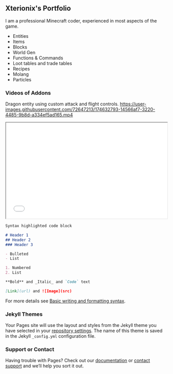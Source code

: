 ## Xterionix's Portfolio

I am a professional Minecraft coder, experienced in most aspects of the game.

- Entities
- Items
- Blocks
- World Gen
- Functions & Commands
- Loot tables and trade tables
- Recipes
- Molang
- Particles

### Videos of Addons

Dragon entity using custom attack and flight controls.
https://user-images.githubusercontent.com/72647213/174632793-14566af7-3220-4485-9b8d-a334ef5ad165.mp4

<iframe
  src="[https://codepen.io/team/codepen/embed/preview/PNaGbb](https://user-images.githubusercontent.com/72647213/174632793-14566af7-3220-4485-9b8d-a334ef5ad165.mp4)"
  style="width:100%; height:300px;"
></iframe>


```markdown
Syntax highlighted code block

# Header 1
## Header 2
### Header 3

- Bulleted
- List

1. Numbered
2. List

**Bold** and _Italic_ and `Code` text

[Link](url) and ![Image](src)
```

For more details see [Basic writing and formatting syntax](https://docs.github.com/en/github/writing-on-github/getting-started-with-writing-and-formatting-on-github/basic-writing-and-formatting-syntax).

### Jekyll Themes

Your Pages site will use the layout and styles from the Jekyll theme you have selected in your [repository settings](https://github.com/InfectedTalentYT/xterionixmc.github.io/settings/pages). The name of this theme is saved in the Jekyll `_config.yml` configuration file.

### Support or Contact

Having trouble with Pages? Check out our [documentation](https://docs.github.com/categories/github-pages-basics/) or [contact support](https://support.github.com/contact) and we’ll help you sort it out.

